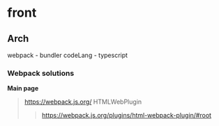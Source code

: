 # front

## Arch 

webpack - bundler
codeLang - typescript

### Webpack solutions
__Main page__        
> https://webpack.js.org/
>HTMLWebPlugin  
>   
>> https://webpack.js.org/plugins/html-webpack-plugin/#root


